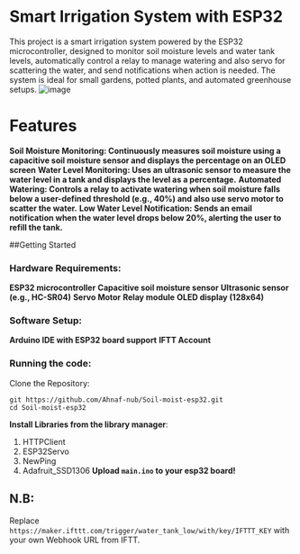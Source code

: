# Smart Irrigation System with ESP32
This project is a smart irrigation system powered by the ESP32 microcontroller, designed to monitor soil moisture levels and water tank levels, automatically control a relay to manage watering and also servo for scattering the water, and send notifications when action is needed. The system is ideal for small gardens, potted plants, and automated greenhouse setups.
![image](https://github.com/user-attachments/assets/48b1ed7e-986b-4a91-b085-ef5e6860af26)
# Features
**Soil Moisture Monitoring: Continuously measures soil moisture using a capacitive soil moisture sensor and displays the percentage on an OLED screen**
**Water Level Monitoring: Uses an ultrasonic sensor to measure the water level in a tank and displays the level as a percentage.**
**Automated Watering: Controls a relay to activate watering when soil moisture falls below a user-defined threshold (e.g., 40%) and also use servo motor to scatter the water.**
**Low Water Level Notification: Sends an email notification when the water level drops below 20%, alerting the user to refill the tank.**

##Getting Started
### Hardware Requirements:
**ESP32 microcontroller**
**Capacitive soil moisture sensor**
**Ultrasonic sensor (e.g., HC-SR04)**
**Servo Motor**
**Relay module**
**OLED display (128x64)**
### Software Setup:
**Arduino IDE with ESP32 board support**
**IFTT Account**
### Running the code:
Clone the Repository:
```
git https://github.com/Ahnaf-nub/Soil-moist-esp32.git
cd Soil-moist-esp32
```
**Install Libraries from the library manager**:
1. HTTPClient
2. ESP32Servo
3. NewPing
4. Adafruit_SSD1306
**Upload `main.ino` to your esp32 board!**
## N.B:
Replace `https://maker.ifttt.com/trigger/water_tank_low/with/key/IFTTT_KEY` with your own Webhook URL from IFTT.
